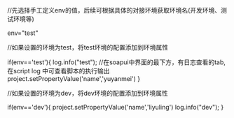 
//先选择手工定义env的值，后续可根据具体的对接环境获取环境名(开发环境、测试环境等)

env="test"

//如果设置的环境为test，将test环境的配置添加到环境属性

if(env=='test'){
   log.info("test"); //在soapui中界面的最下方，有日志查看的tab,在script log 中可查看脚本的执行输出
   project.setPropertyValue('name','yuyanmei')
}

//如果设置的环境为dev，将dev环境的配置添加到环境属性

if(env=='dev'){
project.setPropertyValue('name','liyuling')
   log.info("dev");
}
